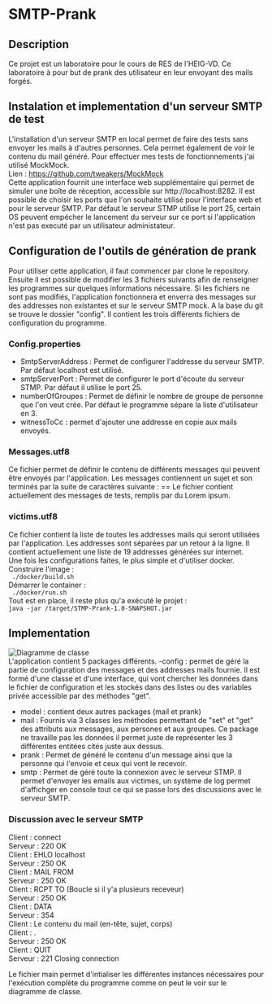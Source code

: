 # SMTP-Prank
## Description
Ce projet est un laboratoire pour le cours de RES de l'HEIG-VD. Ce laboratoire à pour but de prank des utilisateur en leur envoyant des mails forgés.
## Instalation et implementation d'un serveur SMTP de test
L'installation d'un serveur SMTP en local permet de faire des tests sans envoyer les mails à d'autres personnes. Cela permet également de voir le contenu du mail généré.
Pour effectuer mes tests de fonctionnements j'ai utilisé MockMock. <br> Lien : https://github.com/tweakers/MockMock <br>
Cette application fournit une interface web supplémentaire qui permet de simuler une boîte de réception, accessible sur http://localhost:8282. Il est possible de choisir les ports que l'on souhaite utilisé pour l'interface web et pour le serveur SMTP. Par défaut le serveur STMP utilise le port 25, certain OS peuvent empécher le lancement du serveur sur ce port si l'application n'est pas executé par un utilisateur administateur.
## Configuration de l'outils de génération de prank
Pour utiliser cette application, il faut commencer par clone le repository. Ensuite il est possible de modifier les 3 fichiers suivants afin de renseigner les programmes sur quelques informations nécessaire. Si les fichiers ne sont pas modifiés, l'application fonctionnera et enverra des messages sur des addresses non existantes et sur le serveur SMTP mock.
A la base du git se trouve le dossier "config". Il contient les trois différents fichiers de configuration du programme.
### Config.properties 
- SmtpServerAddress : Permet de configurer l'addresse du serveur SMTP. Par défaut localhost est utilisé. 
- smtpServerPort : Permet de configurer le port d'écoute du serveur STMP. Par défaut il utilise le port 25.
- numberOfGroupes : Permet de définir le nombre de groupe de personne que l'on veut crée. Par défaut le programme sépare la liste d'utilisateur en 3.
- witnessToCc : permet d'ajouter une addresse en copie aux mails envoyés.
### Messages.utf8
Ce fichier permet de définir le contenu de différents messages qui peuvent être envoyés par l'application. Les messages contiennent un sujet et son terminés par la suite de caractères suivante : ==
Le fichier contient actuellement des messages de tests, remplis par du Lorem ipsum.
### victims.utf8
Ce fichier contient la liste de toutes les addresses mails qui seront utilisées par l'application. Les addresses sont séparées par un retour à la ligne. Il contient actuellement une liste de 19 addresses générées sur internet. <br>
Une fois les configurations faites, le plus simple et d'utiliser docker.
Construire l'image : <br>
``` ./docker/build.sh```<br>
Démarrer le container : <br>
``` ./docker/run.sh```<br>
Tout est en place, il reste plus qu'a exécuté le projet : <br>
``` java -jar /target/STMP-Prank-1.0-SNAPSHOT.jar ```<br>
## Implementation
![Diagramme de classe](figures/STMP-prank.png)<br>
L'application contient 5 packages différents. 
-config : permet de géré la partie de configuration des messages et des addresses mails fournie. Il est formé d'une classe et d'une interface, qui vont chercher les données dans le fichier de configuration et les stockés dans des listes ou des variables privée accessible par des méthodes "get".
- model : contient deux autres packages (mail et prank)
- mail : Fournis via 3 classes les méthodes permettant de "set" et "get" des attributs aux messages, aux persones et aux groupes. Ce package ne travaille pas les données il permet juste de représenter les 3 différentes entitées cités juste aux dessus.
- prank : Permet de généré le contenu d'un message ainsi que la personne qui l'envoie et ceux qui vont le recevoir.
- smtp : Permet de géré toute la connexion avec le serveur STMP. Il permet d'envoyer les emails aux victimes, un système de log permet d'affichger en console tout ce qui se passe lors des discussions avec le serveur SMTP. <br>

### Discussion avec le serveur SMTP
Client : connect<br>
Serveur : 220 OK<br>
Client : EHLO localhost<br>
Serveur : 250 OK<br>
Client : MAIL FROM<br>
Serveur : 250 OK<br>
Client : RCPT TO (Boucle si il y'a plusieurs receveur)<br>
Serveur : 250 OK<br>
Client : DATA<br>
Serveur : 354<br>
Client : Le contenu du mail (en-tête, sujet, corps)<br>
Client : .<br>
Serveur : 250 OK<br>
Client : QUIT<br>
Serveur : 221 Closing connection<br>

Le fichier main permet d'intialiser les différentes instances nécessaires pour l'exécution complète du programme comme on peut le voir sur le diagramme de classe.
